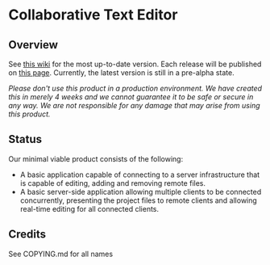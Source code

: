 # Collaborative Text Editor

## Overview

See [this wiki](https://github.com/psedit/cte/wiki) for the most up-to-date version.
Each release will be published on [this page](https://github.com/psedit/cte/releases).
Currently, the latest version is still in a pre-alpha state.

*Please don't use this product in a production environment. We have created this in merely 4 weeks and we cannot guarantee it to be safe or secure in any way. We are not responsible for any damage that may arise from using this product.*

## Status

Our minimal viable product consists of the following:
* A basic application capable of connecting to a server infrastructure that is capable of editing, adding and removing remote files.
* A basic server-side application allowing multiple clients to be connected concurrently, presenting the project files to remote clients and allowing real-time editing for all connected clients.

## Credits

See COPYING.md for all names
